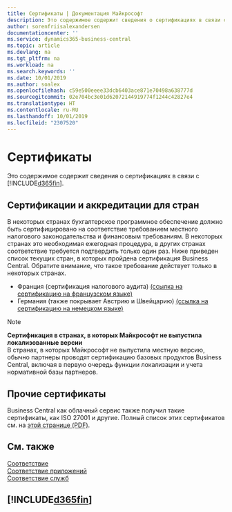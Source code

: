 ```yaml
---
title: Сертификаты | Документация Майкрософт
description: Это содержимое содержит сведения о сертификациях в связи с Business Central.
author: sorenfriisalexandersen
documentationcenter: ''
ms.service: dynamics365-business-central
ms.topic: article
ms.devlang: na
ms.tgt_pltfrm: na
ms.workload: na
ms.search.keywords: ''
ms.date: 10/01/2019
ms.author: soalex
ms.openlocfilehash: c59e500eeee33dcb6403ace871e70498a638777d
ms.sourcegitcommit: 02e704bc3e01d62072144919774f1244c42827e4
ms.translationtype: HT
ms.contentlocale: ru-RU
ms.lasthandoff: 10/01/2019
ms.locfileid: "2307520"
---
```

# <a name="certifications"></a>Сертификаты  
Это содержимое содержит сведения о сертификациях в связи с [!INCLUDE[d365fin](../includes/d365fin_md.md)].  

## <a name="country-certifications-and-accreditations"></a>Сертификации и аккредитации для стран
В некоторых странах бухгалтерское программное обеспечение должно быть сертифицировано на соответствие требованием местного налогового законодательства и финансовым требованиям. В некоторых странах это необходимая ежегодная процедура, в других странах соответствие требуется подтвердить только один раз. Ниже приведен список текущих стран, в которых пройдена сертификация Business Central. Обратите внимание, что такое требование действует только в некоторых странах.  
- Франция (сертификация налогового аудита) [(ссылка на сертификацию на французском языке)](https://certificates.infocert.org/certificates/CERTIF-07-181-R16.pdf) 
- Германия (также покрывает Австрию и Швейцарию) [(ссылка на сертификацию на немецком языке)](https://www.bdo.de/de-de/themen/softwarebescheinungen/bdo/microsoft-dynamics-365-business-central)

> [!NOTE]  
>  **Сертификация в странах, в которых Майкрософт не выпустила локализованные версии**  
> В странах, в которых Майкрософт не выпустила местную версию, обычно партнеры проводят сертификацию базовых продуктов Business Central, включая в первую очередь функции локализации и учета нормативной базы партнеров.

## <a name="other-certifications"></a>Прочие сертификаты  
Business Central как облачный сервис также получил такие сертификаты, как ISO 27001 и другие. Полный список этих сертификатов см. на [этой странице (PDF)](https://aka.ms/d365-compliance-list).

## <a name="see-also"></a>См. также  
[Соответствие](compliance-overview.md)  
[Соответствие приложений](compliance-application-compliance.md)  
[Соответствие служб](compliance-service-compliance.md)  

 ## [!INCLUDE[d365fin](../includes/free_trial_md.md)]  
 
